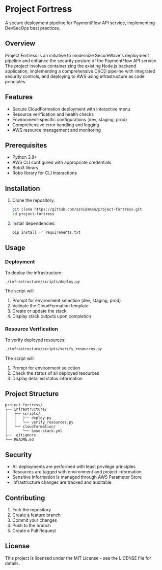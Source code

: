 # Project Fortress

A secure deployment pipeline for PaymentFlow API service, implementing DevSecOps best practices.

## Overview

Project Fortress is an initiative to modernize SecureWave's deployment pipeline and enhance the security posture of the PaymentFlow API service. The project involves containerizing the existing Node.js backend application, implementing a comprehensive CI/CD pipeline with integrated security controls, and deploying to AWS using infrastructure as code principles.

## Features

- Secure CloudFormation deployment with interactive menu
- Resource verification and health checks
- Environment-specific configurations (dev, staging, prod)
- Comprehensive error handling and logging
- AWS resource management and monitoring

## Prerequisites

- Python 3.8+
- AWS CLI configured with appropriate credentials
- Boto3 library
- Robo library for CLI interactions

## Installation

1. Clone the repository:

   ```bash
   git clone https://github.com/azniosman/project-fortress.git
   cd project-fortress
   ```

2. Install dependencies:

   ```bash
   pip install -r requirements.txt
   ```

## Usage

### Deployment

To deploy the infrastructure:

```bash
./infrastructure/scripts/deploy.py
```

The script will:
1. Prompt for environment selection (dev, staging, prod)
2. Validate the CloudFormation template
3. Create or update the stack
4. Display stack outputs upon completion

### Resource Verification

To verify deployed resources:

```bash
./infrastructure/scripts/verify_resources.py
```

The script will:
1. Prompt for environment selection
2. Check the status of all deployed resources
3. Display detailed status information

## Project Structure

```
project-fortress/
├── infrastructure/
│   ├── scripts/
│   │   ├── deploy.py
│   │   └── verify_resources.py
│   └── cloudformation/
│       └── base-stack.yml
├── .gitignore
└── README.md
```

## Security

- All deployments are performed with least privilege principles
- Resources are tagged with environment and project information
- Sensitive information is managed through AWS Parameter Store
- Infrastructure changes are tracked and auditable

## Contributing

1. Fork the repository
2. Create a feature branch
3. Commit your changes
4. Push to the branch
5. Create a Pull Request

## License

This project is licensed under the MIT License - see the LICENSE file for details.
